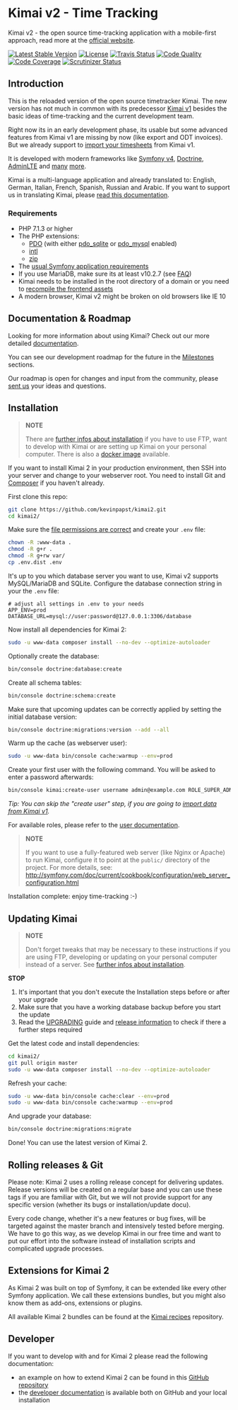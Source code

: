 # Kimai v2 - Time Tracking

Kimai v2 - the open source time-tracking application with a mobile-first approach, read more at the [official website](http://v2.kimai.org).

[![Latest Stable Version](https://poser.pugx.org/kevinpapst/kimai2/v/stable)](https://packagist.org/packages/kevinpapst/kimai2)
[![License](https://poser.pugx.org/kevinpapst/kimai2/license)](https://packagist.org/packages/kevinpapst/kimai2)
[![Travis Status](https://travis-ci.org/kevinpapst/kimai2.svg?branch=master)](https://travis-ci.org/kevinpapst/kimai2)
[![Code Quality](https://scrutinizer-ci.com/g/kevinpapst/kimai2/badges/quality-score.png?b=master)](https://scrutinizer-ci.com/g/kevinpapst/kimai2/?branch=master)
[![Code Coverage](https://scrutinizer-ci.com/g/kevinpapst/kimai2/badges/coverage.png?b=master)](https://scrutinizer-ci.com/g/kevinpapst/kimai2/?branch=master)
[![Scrutinizer Status](https://scrutinizer-ci.com/g/kevinpapst/kimai2/badges/build.png?b=master)](https://scrutinizer-ci.com/g/kevinpapst/kimai2/build-status/master)

## Introduction

This is the reloaded version of the open source timetracker Kimai.
The new version has not much in common with its predecessor [Kimai v1](http://www.kimai.org) besides the basic ideas of time-tracking and the current development team.

Right now its in an early development phase, its usable but some advanced features from Kimai v1 are missing by now (like export and ODT invoices). 
But we already support to [import your timesheets](var/docs/migration_v1.md) from Kimai v1.

It is developed with modern frameworks like [Symfony v4](https://github.com/symfony/symfony), [Doctrine](https://github.com/doctrine/),
[AdminLTE](https://github.com/kevinpapst/AdminLTEBundle/) and [many](composer.json) [more](package.json).

Kimai is a multi-language application and already translated to: English, German, Italian, French, Spanish, Russian and Arabic.
If you want to support us in translating Kimai, please [read this documentation](var/docs/translations.md). 

### Requirements

- PHP 7.1.3 or higher
- The PHP extensions:
  - [PDO](https://php.net/manual/en/book.pdo.php) (with either [pdo_sqlite](https://php.net/manual/en/ref.pdo-sqlite.php) or [pdo_mysql](https://php.net/manual/en/ref.pdo-mysql.php) enabled)
  - [intl](https://php.net/manual/en/book.intl.php)
  - [zip](https://php.net/manual/en/book.zip.php)
- The [usual Symfony application requirements](http://symfony.com/doc/current/reference/requirements.html)
- If you use MariaDB, make sure its at least v10.2.7 (see [FAQ](var/docs/faq.md))
- Kimai needs to be installed in the root directory of a domain or you need to [recompile the frontend assets](var/docs/developers.md)
- A modern browser, Kimai v2 might be broken on old browsers like IE 10

## Documentation & Roadmap

Looking for more information about using Kimai? Check out our more detailed [documentation](var/docs/).

You can see our development roadmap for the future in the [Milestones](milestones/) sections.

Our roadmap is open for changes and input from the community, please [sent us](issues/) your ideas and questions.

## Installation

> **NOTE**
>
> There are [further infos about installation](var/docs/installation.md) if you have to use FTP, want to develop with Kimai 
or are setting up Kimai on your personal computer. There is also a [docker image](var/docs/docker.md) available.

If you want to install Kimai 2 in your production environment, then SSH into your server and change to your webserver root.
You need to install Git and [Composer](https://getcomposer.org/doc/00-intro.md) if you haven't already. 

First clone this repo:

```bash
git clone https://github.com/kevinpapst/kimai2.git
cd kimai2/
```

Make sure the [file permissions are correct](https://symfony.com/doc/current/setup/file_permissions.html) and create your `.env` file:
```bash
chown -R :www-data .
chmod -R g+r .
chmod -R g+rw var/
cp .env.dist .env
```

It's up to you which database server you want to use, Kimai v2 supports MySQL/MariaDB and SQLite.
Configure the database connection string in your the `.env` file:
```
# adjust all settings in .env to your needs
APP_ENV=prod
DATABASE_URL=mysql://user:password@127.0.0.1:3306/database
```

Now install all dependencies for Kimai 2:

```bash
sudo -u www-data composer install --no-dev --optimize-autoloader
```

Optionally create the database:
```bash
bin/console doctrine:database:create
```

Create all schema tables:
```bash
bin/console doctrine:schema:create
```

Make sure that upcoming updates can be correctly applied by setting the initial database version:
```bash
bin/console doctrine:migrations:version --add --all
```

Warm up the cache (as webserver user):
```bash
sudo -u www-data bin/console cache:warmup --env=prod
```

Create your first user with the following command. You will be asked to enter a password afterwards:
```bash
bin/console kimai:create-user username admin@example.com ROLE_SUPER_ADMIN
```
_Tip: You can skip the "create user" step, if you are going to [import data from Kimai v1](var/docs/migration_v1.md)._

For available roles, please refer to the [user documentation](var/docs/users.md).

> **NOTE**
>
> If you want to use a fully-featured web server (like Nginx or Apache) to run
> Kimai, configure it to point at the `public/` directory of the project.
> For more details, see:
> http://symfony.com/doc/current/cookbook/configuration/web_server_configuration.html

Installation complete: enjoy time-tracking :-)

## Updating Kimai

> **NOTE**
> 
> Don't forget tweaks that may be necessary to these instructions if you are using FTP, developing or updating on your 
personal computer instead of a server. See [further infos about installation](var/docs/installation.md).

**STOP** 

1. It's important that you don't execute the Installation steps before or after your upgrade
2. Make sure that you have a working database backup before you start the update
3. Read the [UPGRADING](UPGRADING.md) guide and [release information](https://github.com/kevinpapst/kimai2/releases) to check if there a further steps required

Get the latest code and install dependencies:
```bash
cd kimai2/
git pull origin master
sudo -u www-data composer install --no-dev --optimize-autoloader
```

Refresh your cache:
```bash
sudo -u www-data bin/console cache:clear --env=prod
sudo -u www-data bin/console cache:warmup --env=prod
```

And upgrade your database:
```bash
bin/console doctrine:migrations:migrate
```

Done! You can use the latest version of Kimai 2. 

## Rolling releases & Git

Please note: Kimai 2 uses a rolling release concept for delivering updates.
Release versions will be created on a regular base and you can use these tags if you are familiar with Git, but we 
will not provide support for any specific version (whether its bugs or installation/update docu).

Every code change, whether it's a new features or bug fixes, will be targeted against the master branch and 
intensively tested before merging. We have to go this way, as we develop Kimai in our free time and want to put our 
effort into the software instead of installation scripts and complicated upgrade processes. 

## Extensions for Kimai 2

As Kimai 2 was built on top of Symfony, it can be extended like every other Symfony application.
We call these extensions bundles, but you might also know them as add-ons, extensions or plugins.

All available Kimai 2 bundles can be found at the [Kimai recipes](https://github.com/kimai/recipes) repository.

## Developer

If you want to develop with and for Kimai 2 please read the following documentation:

- an example on how to extend Kimai 2 can be found in this [GitHub repository](https://github.com/kevinpapst/kimai2-invoice)
- the [developer documentation](var/docs/developers.md) is available both on GitHub and your local installation
